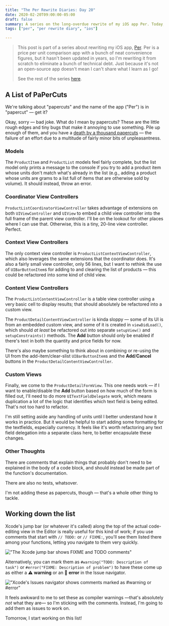 ```yaml
---
title: "The Per Rewrite Diaries: Day 20"
date: 2020-02-20T09:00:00-05:00
draft: false
summary: A series on the long-overdue rewrite of my iOS app Per. Today, I prepare a list of papercuts.
tags: ["per", "per rewrite diary", "ios"]

---
```


> This post is part of a series about rewriting my iOS app, [Per](https://droppedbits.com/apps/per). Per is a price per unit comparison app with a bunch of neat convenience figures, but it hasn't been updated in years, so I'm rewriting it from scratch to eliminate a bunch of technical debt. Just because it's not an open-source app doesn't mean I can't share what I learn as I go!
> 
> See the rest of the series [here](/tags/per-rewrite-diary/).

## A List of PaPerCuts

We're talking about "papercuts" and the name of the app ("Per") is in "papercut" — get it?

Okay, sorry — bad joke. What do I mean by papercuts? These are the little rough edges and tiny bugs that make it annoying to use something. Pile up enough of them, and you have a [death by a thousand papercuts](https://english.stackexchange.com/a/326717) — the failure of an effort due to a multitude of fairly minor bits of unpleasantness.

### Models

The `ProductItem` and `ProductList` models feel fairly complete, but the list model only prints a message to the console if you try to add a product item whose units don't match what's already in the list (e.g., adding a product whose units are grams to a list full of items that are otherwise sold by volume). It should instead, throw an error.

### Coordinator View Controllers

`ProductListCoordinatorViewController` takes advantage of extensions on both `UIViewController` and `UIView` to embed a child view controller into the full frame of the parent view controller. I'll be on the lookout for other places where I can use that. Otherwise, this is a tiny, 20-line view controller. Perfect.

### Context View Controllers

The only context view controller is `ProductListContextViewController`, which also leverages the same extensions that the coordinator does. It's also a fairly small view controller, only 56 lines, but I want to rethink the use of `UIBarButtonItem`s for adding to and clearing the list of products — this could be refactored into some kind of child view.

### Content View Controllers

The `ProductListContentViewController` is a table view controller using a very basic cell to display results; that should absolutely be refactored into a custom view.

The `ProductDetailContentViewController` is kinda sloppy — some of its UI is from an embedded custom view, and some of it is created in `viewDidLoad()`, which should _at least_ be refactored out into separate `setupView()` and `setupConstraints()` methods. The **Add** button should only be enabled if there's text in both the quantity and price fields for now.

There's also maybe something to think about in combining or re-using the UI from the add-item/clear-slist `UIBarButtonItem`s and the **Add**/**Cancel** buttons in the `ProductDetailContentViewController`.

### Custom Views

Finally, we come to the `ProductDetailFormView`. This one needs work — if I want to enable/disable the **Add** button based on how much of the form is filled out, I'll need to do more `UITextFieldDelegate` work, which means duplication a lot of the logic that identifies which text field is being edited. That's not too hard to refactor.

I'm still setting aside any handling of units until I better understand how it works in practice. But it would be helpful to start adding some formatting for the textfields, especially currency. It feels like it's worth refactoring any text field delegation into a separate class here, to better encapsulate these changes.

### Other Thoughts

There are comments that explain things that probably don't need to be explained in the body of a code block, and should instead be made part of the function's documentation.

There are also no tests, whatsover.

I'm not adding these as papercuts, though — that's a whole other thing to tackle.

## Working down the list

Xcode's jump bar (or whatever it's called) along the top of the actual code-editing view in the Editor is really useful for this kind of work; if you use comments that start with `// TODO:` or `// FIXME:`, you'll see them listed there among your functions, letting you navigate to them very quickly.

!["The Xcode jump bar shows FIXME and TODO comments"](/images/2020-02-20/jump-bar.png)

Alternatively, you can mark them as `#warning("TODO: Description of task")` or `#error("FIXME: Description of problem")` to have these come up as either a ⚠️&nbsp;**warning** or an 🛑&nbsp;**error** in the Issue navigator.

!["Xcode's Issues navigator shows comments marked as #warning or #error"](/images/2020-02-20/issues-navigator.png)

It feels awkward to me to set these as compiler warnings —that's absolutely _not_ what they are— so I'm sticking with the comments. Instead, I'm going to add them as issues to work on.

Tomorrow, I start working on this list!